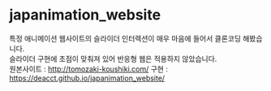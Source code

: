 # japanimation_website
특정 애니메이션 웹사이트의 슬라이더 인터렉션이 매우 마음에 들어서 클론코딩 해봤습니다.<br>
슬라이더 구현에 초점이 맞춰져 있어 반응형 웹은 적용하지 않았습니다.<br>
원본사이트 : http://tomozaki-koushiki.com/
구현 : https://deacct.github.io/japanimation_website/
